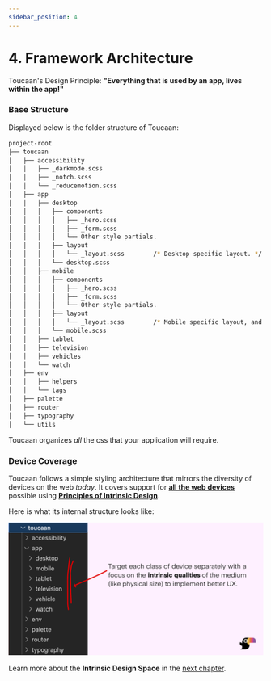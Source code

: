 ```yaml
---
sidebar_position: 4
---
```


# 4. Framework Architecture

Toucaan's Design Principle: **"Everything that is used by an app, lives within the app!"**

### Base Structure

Displayed below is the folder structure of Toucaan: 

```bash
project-root
├── toucaan
│   ├── accessibility
│   │   ├── _darkmode.scss
│   │   ├── _notch.scss
│   │   └── _reducemotion.scss
│   ├── app
│   │   ├── desktop
│   │   │   ├── components
│   │   │   │   ├── _hero.scss
│   │   │   │   ├── _form.scss
│   │   │   │   └── Other style partials.
│   │   │   ├── layout
│   │   │   │   └── _layout.scss        /* Desktop specific layout. */
│   │   │   └── desktop.scss
│   │   ├── mobile
│   │   │   ├── components
│   │   │   │   ├── _hero.scss
│   │   │   │   ├── _form.scss
│   │   │   │   └── Other style partials. 
│   │   │   ├── layout
│   │   │   │   └── _layout.scss        /* Mobile specific layout, and so on…*/
│   │   │   └── mobile.scss
│   │   ├── tablet
│   │   ├── television
│   │   ├── vehicles
│   │   └── watch
│   ├── env
│   │   ├── helpers
│   │   └── tags
│   ├── palette
│   ├── router
│   ├── typography
│   └── utils
```

Toucaan organizes _all_ the css that your application will require. 

### Device Coverage 

Toucaan follows a simple styling architecture that mirrors the diversity of devices on the web _today_. It covers support for **[all the web devices](./blog/the-new-landscape-of-the-web)** possible using **[Principles of Intrinsic Design](space.md)**. 

Here is what its internal structure looks like: 

![Toucaan architecture](./img/toucaan-folders.jpg)


Learn more about the **Intrinsic Design Space** in the [next chapter](space.md).

